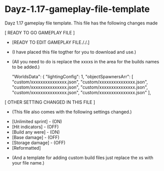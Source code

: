 # Dayz-1.17-gameplay-file-template
Dayz 1.17 gameplay file template. This file has the following changes made

[ READY TO GO GAMEPLAY FILE ]
- [READY TO EDIT GAMEPLAY FILE././.]
+ (I have placed this file togther for you to download and use.)

+ (All you need to do is replace the xxxxs in the area for the builds names to be added.)

    "WorldsData": {
        "lightingConfig": 1,
        "objectSpawnersArr": [
            "custom/xxxxxxxxxxxxxxx.json",
            "custom/xxxxxxxxxxxxxxx.json",
            "custom/xxxxxxxxxxxxxxx.json",
            "custom/xxxxxxxxxxxxxxx.json",
            "custom/xxxxxxxxxxxxxxx.json",
            "custom/xxxxxxxxxxxxxxx.json"
        ],

[ OTHER SETTING CHANGED IN THIS FILE ]
+ (This file also comes with the following settings changed.)

- [Unlimited sprint] - (ON)
- [Hit indicators] - (OFF)
- [Build any were] - (ON)
- [Base damage] - (OFF)
- [Storage damage] - (OFF)
- [Reformatted]
+ (And a template for adding custom build files just replace the xs with your file name.)
